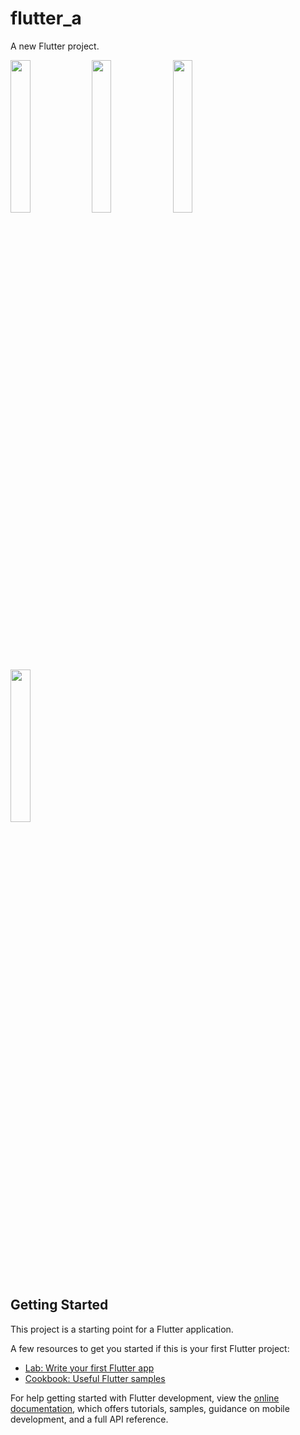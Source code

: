 # flutter_a

A new Flutter project.

<img src = "https://github.com/Jaydeepsharma93/flutter_a/assets/143181361/89318940-db17-4ecd-9621-8854bc46ab88" width=25%>
<img src = "https://github.com/Jaydeepsharma93/flutter_a/assets/143181361/feb466a4-a734-4f58-a7b0-2308ab834f62" width=25%>
<img src = "https://github.com/Jaydeepsharma93/flutter_a/assets/143181361/464c26da-f8c5-4eee-893b-f581fae14727" width=25%>
<img src = "https://github.com/Jaydeepsharma93/flutter_a/assets/143181361/f03528a2-99ab-4eb1-9886-0b3753bd7be7" width=25%>

## Getting Started

This project is a starting point for a Flutter application.

A few resources to get you started if this is your first Flutter project:

- [Lab: Write your first Flutter app](https://docs.flutter.dev/get-started/codelab)
- [Cookbook: Useful Flutter samples](https://docs.flutter.dev/cookbook)

For help getting started with Flutter development, view the
[online documentation](https://docs.flutter.dev/), which offers tutorials,
samples, guidance on mobile development, and a full API reference.
